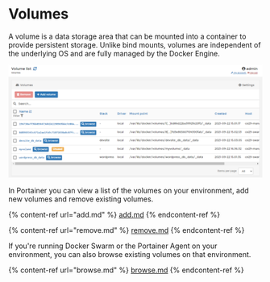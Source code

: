 # Volumes

A volume is a data storage area that can be mounted into a container to provide persistent storage. Unlike bind mounts, volumes are independent of the underlying OS and are fully managed by the Docker Engine.

![The Volumes interface](../../../.gitbook/assets/2.9-volumes-splash.png)

In Portainer you can view a list of the volumes on your environment, add new volumes and remove existing volumes.

{% content-ref url="add.md" %}
[add.md](add.md)
{% endcontent-ref %}

{% content-ref url="remove.md" %}
[remove.md](remove.md)
{% endcontent-ref %}

If you're running Docker Swarm or the Portainer Agent on your environment, you can also browse existing volumes on that environment.

{% content-ref url="browse.md" %}
[browse.md](browse.md)
{% endcontent-ref %}



